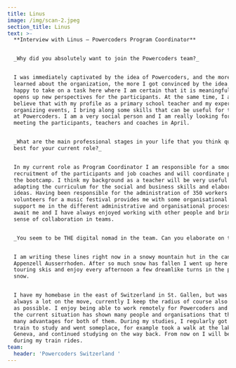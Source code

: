 ```yaml
---
title: Linus
image: /img/scan-2.jpeg
section_title: Linus
text: >-
  **Interview with Linus – Powercoders Program Coordinator** 


  _Why did you absolutely want to join the Powercoders team?_


  I was immediately captivated by the idea of Powercoders, and the more I
  learned about the organization, the more I got convinced by the idea. I am
  happy to take on a task here where I am certain that it is meaningful and
  opens up new perspectives for the participants. At the same time, I also
  believe that with my profile as a primary school teacher and my experience in
  organizing events, I bring along some skills that can be useful for the work
  at Powercoders. I am a very social person and I am really looking forward to
  meeting the participants, teachers and coaches in April.


  _What are the main professional stages in your life that you think qualify you
  best for your current role?_


  In my current role as Program Coordinator I am responsible for a smooth
  recruitment of the participants and job coaches and will coordinate parts of
  the bootcamp. I think my background as a teacher will be very useful in
  adapting the curriculum for the social and business skills and elaborating new
  ideas. Having been responsible for the administration of 350 workers and
  volunteers for a music festival provides me with some organisational skills to
  support me in the different administrative and organisational processes that
  await me and I have always enjoyed working with other people and bring a good
  sense of collaboration in teams.


  _You seem to be THE digital nomad in the team. Can you elaborate on that?_ 


  I am writing these lines right now in a snowy mountain hut in the canton of
  Appenzell Ausserrhoden. After so much snow has fallen I went up here with my
  touring skis and enjoy every afternoon a few dreamlike turns in the powder
  snow.


  I have my homebase in the east of Switzerland in St. Gallen, but was and am
  always a lot on the move, currently I keep the radius of course also as small
  as possible. I enjoy being able to work remotely for Powercoders and I think
  the current situation has shown many people and organisations that this offers
  many advantages for both of them. During my studies, I regularly got on the
  train to study and went someplace, for example took a walk at the lake of
  Geneva, and continued studying on the way back. From now on I will be working
  during my train rides.
team:
  header: 'Powercoders Switzerland '
---
```


